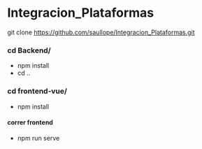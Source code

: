 # Integracion_Plataformas

git clone https://github.com/saullope/Integracion_Plataformas.git

### cd Backend/
- npm install
- cd  ..
### cd frontend-vue/
- npm install
#### correr frontend
- npm run serve

